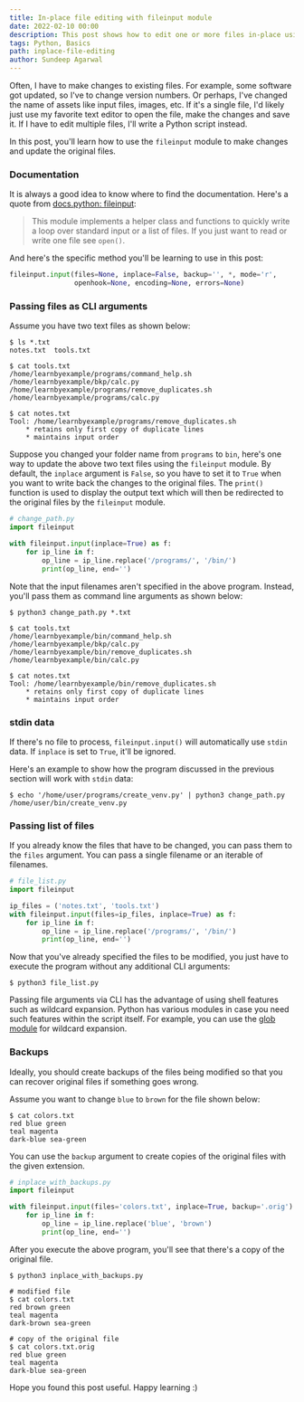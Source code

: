 ```yaml
---
title: In-place file editing with fileinput module
date: 2022-02-10 00:00
description: This post shows how to edit one or more files in-place using the fileinput module.
tags: Python, Basics
path: inplace-file-editing
author: Sundeep Agarwal
---
```


Often, I have to make changes to existing files. For example, some software got updated, so I've to change version numbers. Or perhaps, I've changed the name of assets like input files, images, etc. If it's a single file, I'd likely just use my favorite text editor to open the file, make the changes and save it. If I have to edit multiple files, I'll write a Python script instead.

In this post, you'll learn how to use the `fileinput` module to make changes and update the original files.

### Documentation

It is always a good idea to know where to find the documentation. Here's a quote from [docs.python: fileinput](https://docs.python.org/3/library/fileinput.html):

> This module implements a helper class and functions to quickly write a loop over standard input or a list of files. If you just want to read or write one file see `open()`.

And here's the specific method you'll be learning to use in this post:

```python
fileinput.input(files=None, inplace=False, backup='', *, mode='r',
                openhook=None, encoding=None, errors=None)
```

### Passing files as CLI arguments

Assume you have two text files as shown below:

```console
$ ls *.txt
notes.txt  tools.txt

$ cat tools.txt
/home/learnbyexample/programs/command_help.sh
/home/learnbyexample/bkp/calc.py
/home/learnbyexample/programs/remove_duplicates.sh
/home/learnbyexample/programs/calc.py

$ cat notes.txt
Tool: /home/learnbyexample/programs/remove_duplicates.sh
    * retains only first copy of duplicate lines
    * maintains input order
```

Suppose you changed your folder name from `programs` to `bin`, here's one way to update the above two text files using the `fileinput` module. By default, the `inplace` argument is `False`, so you have to set it to `True` when you want to write back the changes to the original files. The `print()` function is used to display the output text which will then be redirected to the original files by the `fileinput` module.

```python
# change_path.py
import fileinput

with fileinput.input(inplace=True) as f:
    for ip_line in f:
        op_line = ip_line.replace('/programs/', '/bin/')
        print(op_line, end='')
```

Note that the input filenames aren't specified in the above program. Instead, you'll pass them as command line arguments as shown below:

```console
$ python3 change_path.py *.txt

$ cat tools.txt
/home/learnbyexample/bin/command_help.sh
/home/learnbyexample/bkp/calc.py
/home/learnbyexample/bin/remove_duplicates.sh
/home/learnbyexample/bin/calc.py

$ cat notes.txt
Tool: /home/learnbyexample/bin/remove_duplicates.sh
    * retains only first copy of duplicate lines
    * maintains input order
```

### stdin data

If there's no file to process, `fileinput.input()` will automatically use `stdin` data. If `inplace` is set to `True`, it'll be ignored.

Here's an example to show how the program discussed in the previous section will work with `stdin` data:

```console
$ echo '/home/user/programs/create_venv.py' | python3 change_path.py
/home/user/bin/create_venv.py
```

### Passing list of files

If you already know the files that have to be changed, you can pass them to the `files` argument. You can pass a single filename or an iterable of filenames.

```python
# file_list.py
import fileinput

ip_files = ('notes.txt', 'tools.txt')
with fileinput.input(files=ip_files, inplace=True) as f:
    for ip_line in f:
        op_line = ip_line.replace('/programs/', '/bin/')
        print(op_line, end='')
```

Now that you've already specified the files to be modified, you just have to execute the program without any additional CLI arguments:

```console
$ python3 file_list.py
```

Passing file arguments via CLI has the advantage of using shell features such as wildcard expansion. Python has various modules in case you need such features within the script itself. For example, you can use the [glob module](https://docs.python.org/3/library/glob.html) for wildcard expansion.

### Backups

Ideally, you should create backups of the files being modified so that you can recover original files if something goes wrong.

Assume you want to change `blue` to `brown` for the file shown below:

```console
$ cat colors.txt
red blue green
teal magenta
dark-blue sea-green
```

You can use the `backup` argument to create copies of the original files with the given extension.

```python
# inplace_with_backups.py
import fileinput

with fileinput.input(files='colors.txt', inplace=True, backup='.orig') as f:
    for ip_line in f:
        op_line = ip_line.replace('blue', 'brown')
        print(op_line, end='')
```

After you execute the above program, you'll see that there's a copy of the original file.

```console
$ python3 inplace_with_backups.py

# modified file
$ cat colors.txt
red brown green
teal magenta
dark-brown sea-green

# copy of the original file
$ cat colors.txt.orig
red blue green
teal magenta
dark-blue sea-green
```

Hope you found this post useful. Happy learning :)

